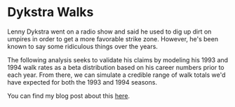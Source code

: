 Dykstra Walks
=============

Lenny Dykstra went on a radio show and said he used to dig up dirt on umpires in order to get a more favorable strike zone. However, he's been known to say some ridiculous things over the years.

The following analysis seeks to validate his claims by modeling his 1993 and 1994 walk rates as a beta distribution based on his career numbers prior to each year. From there, we can simulate a credible range of walk totals we'd have expected for both the 1993 and 1994 seasons.

You can find my blog post about this [here](http://gregreda.com/2018/07/08/dykstra-strike-zone-bayesian-stats/).